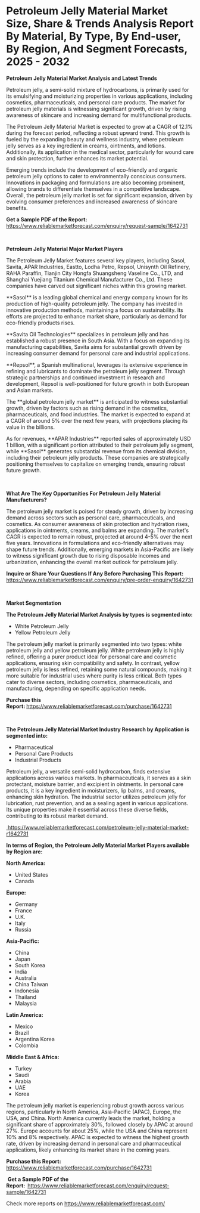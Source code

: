<p><h1>Petroleum Jelly Material Market Size, Share & Trends Analysis Report By Material, By Type, By End-user, By Region, And Segment Forecasts, 2025 - 2032</h1></p><p><strong>Petroleum Jelly Material Market Analysis and Latest Trends</strong></p>
<p><p>Petroleum jelly, a semi-solid mixture of hydrocarbons, is primarily used for its emulsifying and moisturizing properties in various applications, including cosmetics, pharmaceuticals, and personal care products. The market for petroleum jelly materials is witnessing significant growth, driven by rising awareness of skincare and increasing demand for multifunctional products. </p><p>The Petroleum Jelly Material Market is expected to grow at a CAGR of 12.1% during the forecast period, reflecting a robust upward trend. This growth is fueled by the expanding beauty and wellness industry, where petroleum jelly serves as a key ingredient in creams, ointments, and lotions. Additionally, its application in the medical sector, particularly for wound care and skin protection, further enhances its market potential. </p><p>Emerging trends include the development of eco-friendly and organic petroleum jelly options to cater to environmentally conscious consumers. Innovations in packaging and formulations are also becoming prominent, allowing brands to differentiate themselves in a competitive landscape. Overall, the petroleum jelly market is set for significant expansion, driven by evolving consumer preferences and increased awareness of skincare benefits. </p></p>
<p><strong>Get a Sample PDF of the Report:&nbsp;</strong> <a href="https://www.reliablemarketforecast.com/enquiry/request-sample/1642731?utm_campaign=1842&utm_medium=2&utm_source=Github&utm_content=ia&utm_term=30012025&utm_id=petroleum-jelly-material">https://www.reliablemarketforecast.com/enquiry/request-sample/1642731</a></p>
<p>&nbsp;</p>
<p><strong>Petroleum Jelly Material Major Market Players</strong></p>
<p><p>The Petroleum Jelly Market features several key players, including Sasol, Savita, APAR Industries, Eastto, Lodha Petro, Repsol, Unisynth Oil Refinery, RAHA Paraffin, Tianjin City Hongfa Shuangsheng Vaseline Co., LTD, and Shanghai Yuejiang Titanium Chemical Manufacturer Co., Ltd. These companies have carved out significant niches within this growing market.</p><p>**Sasol** is a leading global chemical and energy company known for its production of high-quality petroleum jelly. The company has invested in innovative production methods, maintaining a focus on sustainability. Its efforts are projected to enhance market share, particularly as demand for eco-friendly products rises.</p><p>**Savita Oil Technologies** specializes in petroleum jelly and has established a robust presence in South Asia. With a focus on expanding its manufacturing capabilities, Savita aims for substantial growth driven by increasing consumer demand for personal care and industrial applications.</p><p>**Repsol**, a Spanish multinational, leverages its extensive experience in refining and lubricants to dominate the petroleum jelly segment. Through strategic partnerships and continued investment in research and development, Repsol is well-positioned for future growth in both European and Asian markets.</p><p>The **global petroleum jelly market** is anticipated to witness substantial growth, driven by factors such as rising demand in the cosmetics, pharmaceuticals, and food industries. The market is expected to expand at a CAGR of around 5% over the next few years, with projections placing its value in the billions.</p><p>As for revenues, **APAR Industries** reported sales of approximately USD 1 billion, with a significant portion attributed to their petroleum jelly segment, while **Sasol** generates substantial revenue from its chemical division, including their petroleum jelly products. These companies are strategically positioning themselves to capitalize on emerging trends, ensuring robust future growth.</p></p>
<p>&nbsp;</p>
<p><strong>What Are The Key Opportunities For Petroleum Jelly Material Manufacturers?</strong></p>
<p><p>The petroleum jelly market is poised for steady growth, driven by increasing demand across sectors such as personal care, pharmaceuticals, and cosmetics. As consumer awareness of skin protection and hydration rises, applications in ointments, creams, and balms are expanding. The market's CAGR is expected to remain robust, projected at around 4-5% over the next five years. Innovations in formulations and eco-friendly alternatives may shape future trends. Additionally, emerging markets in Asia-Pacific are likely to witness significant growth due to rising disposable incomes and urbanization, enhancing the overall market outlook for petroleum jelly.</p></p>
<p><strong>Inquire or Share Your Questions If Any Before Purchasing This Report:</strong> <a href="https://www.reliablemarketforecast.com/enquiry/pre-order-enquiry/1642731?utm_campaign=1842&utm_medium=2&utm_source=Github&utm_content=ia&utm_term=30012025&utm_id=petroleum-jelly-material">https://www.reliablemarketforecast.com/enquiry/pre-order-enquiry/1642731</a></p>
<p>&nbsp;</p>
<p><strong>Market Segmentation</strong></p>
<p><strong>The Petroleum Jelly Material Market Analysis by types is segmented into:</strong></p>
<p><ul><li>White Petroleum Jelly</li><li>Yellow Petroleum Jelly</li></ul></p>
<p><p>The petroleum jelly market is primarily segmented into two types: white petroleum jelly and yellow petroleum jelly. White petroleum jelly is highly refined, offering a purer product ideal for personal care and cosmetic applications, ensuring skin compatibility and safety. In contrast, yellow petroleum jelly is less refined, retaining some natural compounds, making it more suitable for industrial uses where purity is less critical. Both types cater to diverse sectors, including cosmetics, pharmaceuticals, and manufacturing, depending on specific application needs.</p></p>
<p><strong>Purchase this Report:&nbsp;</strong><a href="https://www.reliablemarketforecast.com/purchase/1642731?utm_campaign=1842&utm_medium=2&utm_source=Github&utm_content=ia&utm_term=30012025&utm_id=petroleum-jelly-material">https://www.reliablemarketforecast.com/purchase/1642731</a></p>
<p>&nbsp;</p>
<p><strong>The Petroleum Jelly Material Market Industry Research by Application is segmented into:</strong></p>
<p><ul><li>Pharmaceutical</li><li>Personal Care Products</li><li>Industrial Products</li></ul></p>
<p><p>Petroleum jelly, a versatile semi-solid hydrocarbon, finds extensive applications across various markets. In pharmaceuticals, it serves as a skin protectant, moisture barrier, and excipient in ointments. In personal care products, it is a key ingredient in moisturizers, lip balms, and creams, enhancing skin hydration. The industrial sector utilizes petroleum jelly for lubrication, rust prevention, and as a sealing agent in various applications. Its unique properties make it essential across these diverse fields, contributing to its robust market demand.</p></p>
<p><a href="https://www.reliablemarketforecast.com/petroleum-jelly-material-market-r1642731?utm_campaign=1842&utm_medium=2&utm_source=Github&utm_content=ia&utm_term=30012025&utm_id=petroleum-jelly-material">&nbsp;https://www.reliablemarketforecast.com/petroleum-jelly-material-market-r1642731</a></p>
<p><strong>In terms of Region, the Petroleum Jelly Material Market Players available by Region are:</strong></p>
<p>
    <p> <strong> North America: </strong>
        <ul>
            <li>United States</li>
            <li>Canada</li>
        </ul>
        </p> 
    <p> <strong> Europe: </strong>
        <ul>
            <li>Germany</li>
            <li>France</li>
            <li>U.K.</li>
            <li>Italy</li>
            <li>Russia</li>
        </ul>
        </p> 
    <p> <strong> Asia-Pacific: </strong>
        <ul>
            <li>China</li>
            <li>Japan</li>
            <li>South Korea</li>
            <li>India</li>
            <li>Australia</li>
            <li>China Taiwan</li>
            <li>Indonesia</li>
            <li>Thailand</li>
            <li>Malaysia</li>
        </ul>
        </p> 
    <p> <strong> Latin America: </strong>
        <ul>
            <li>Mexico</li>
            <li>Brazil</li>
            <li>Argentina Korea</li>
            <li>Colombia</li>
        </ul>
        </p> 
    <p> <strong> Middle East & Africa: </strong>
        <ul>
            <li>Turkey</li>
            <li>Saudi</li>
            <li>Arabia</li>
            <li>UAE</li>
            <li>Korea</li>
        </ul>
    </p>
    </p>
<p><p>The petroleum jelly market is experiencing robust growth across various regions, particularly in North America, Asia-Pacific (APAC), Europe, the USA, and China. North America currently leads the market, holding a significant share of approximately 30%, followed closely by APAC at around 27%. Europe accounts for about 25%, while the USA and China represent 10% and 8% respectively. APAC is expected to witness the highest growth rate, driven by increasing demand in personal care and pharmaceutical applications, likely enhancing its market share in the coming years.</p></p>
<p><strong>Purchase this Report: </strong><a href="https://www.reliablemarketforecast.com/purchase/1642731?utm_campaign=1842&utm_medium=2&utm_source=Github&utm_content=ia&utm_term=30012025&utm_id=petroleum-jelly-material">https://www.reliablemarketforecast.com/purchase/1642731</a></p>
<p>&nbsp;<strong>Get a Sample PDF of the Report:&nbsp;&nbsp;</strong><a href="https://www.reliablemarketforecast.com/enquiry/request-sample/1642731?utm_campaign=1842&utm_medium=2&utm_source=Github&utm_content=ia&utm_term=30012025&utm_id=petroleum-jelly-material">https://www.reliablemarketforecast.com/enquiry/request-sample/1642731</a></p>
<p><strong></strong></p>
<p>Check more reports on <a href="https://www.reliablemarketforecast.com/?utm_campaign=1842&utm_medium=2&utm_source=Github&utm_content=ia&utm_term=30012025&utm_id=petroleum-jelly-material">https://www.reliablemarketforecast.com/</a></p>